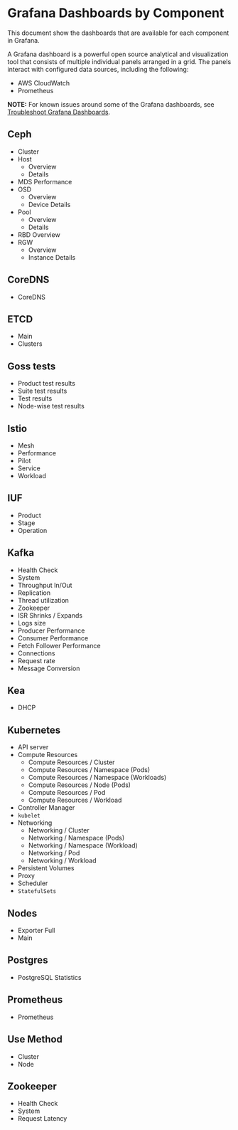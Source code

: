 # Grafana Dashboards by Component

This document show the dashboards that are available for each component in Grafana.

A Grafana dashboard is a powerful open source analytical and visualization tool that consists of multiple individual panels arranged in a grid.
The panels interact with configured data sources, including the following:

- AWS CloudWatch
- Prometheus

**NOTE:** For known issues around some of the Grafana dashboards, see [Troubleshoot Grafana Dashboards](Troubleshoot_Grafana_Dashboard.md).

## Ceph

- Cluster
- Host
  - Overview
  - Details
- MDS Performance
- OSD
  - Overview
  - Device Details
- Pool
  - Overview
  - Details
- RBD Overview
- RGW
  - Overview
  - Instance Details

## CoreDNS

- CoreDNS

## ETCD

- Main
- Clusters

## Goss tests

- Product test results
- Suite test results
- Test results
- Node-wise test results

## Istio

- Mesh
- Performance
- Pilot
- Service
- Workload

## IUF

- Product
- Stage
- Operation

## Kafka

- Health Check
- System
- Throughput In/Out
- Replication
- Thread utilization
- Zookeeper
- ISR Shrinks / Expands
- Logs size
- Producer Performance
- Consumer Performance
- Fetch Follower Performance
- Connections
- Request rate
- Message Conversion

## Kea

- DHCP

## Kubernetes

- API server
- Compute Resources
  - Compute Resources / Cluster
  - Compute Resources / Namespace (Pods)
  - Compute Resources / Namespace (Workloads)
  - Compute Resources / Node (Pods)
  - Compute Resources / Pod
  - Compute Resources / Workload
- Controller Manager
- `kubelet`
- Networking
  - Networking / Cluster
  - Networking / Namespace (Pods)
  - Networking / Namespace (Workload)
  - Networking / Pod
  - Networking / Workload
- Persistent Volumes
- Proxy
- Scheduler
- `StatefulSets`

## Nodes

- Exporter Full
- Main

## Postgres

- PostgreSQL Statistics

## Prometheus

- Prometheus

## Use Method

- Cluster
- Node

## Zookeeper

- Health Check
- System
- Request Latency
